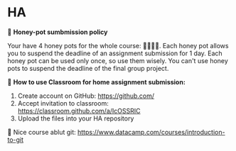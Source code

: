 # HA


🍯 **Honey-pot sumbmission policy**

Your have 4 honey pots for the whole course: 🍯🍯🍯🍯. Each honey pot allows you to suspend the deadline of an assignment submission for 1 day. Each honey pot can be used only once, so use them wisely. You can't use honey pots to suspend the deadline of the final group project.

🐝 **How to use Classroom for home assignment submission:**
1. Create account on GitHub: https://github.com/
2. Accept invitation to classroom: https://classroom.github.com/a/IcOSSRIC
3. Upload the files into your HA repository 

🔗 Nice course ablut git: https://www.datacamp.com/courses/introduction-to-git
